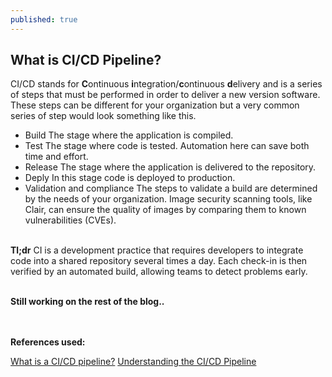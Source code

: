 ```yaml
---
published: true
---
```

## What is CI/CD Pipeline?

CI/CD stands for **C**ontinuous **i**ntegration/**c**ontinuous **d**elivery and is a series of steps that must be performed in order to deliver a new version software.
These steps can be different for your organization but a very common series of step would look something like this.
- Build
	The stage where the application is compiled.
- Test
 	The stage where code is tested. Automation here can save both time and effort.
- Release
	The stage where the application is delivered to the repository.
- Deply
	 In this stage code is deployed to production.
- Validation and compliance
	The steps to validate a build are determined by the needs of your organization. Image security scanning 	tools, like Clair, can ensure the quality of images by comparing them to known vulnerabilities (CVEs).
    <br>
    <br>
      


**Tl;dr** CI is a development practice that requires developers to integrate code into a shared repository several times a day. Each check-in is then verified by an automated build, allowing teams to detect problems early.
<br><br>

**Still working on the rest of the blog..**

<br><br>
**References used:**

[What is a CI/CD pipeline?](https://www.redhat.com/en/topics/devops/what-cicd-pipeline)
[Understanding the CI/CD Pipeline](https://www.plutora.com/blog/understanding-ci-cd-pipeline)
